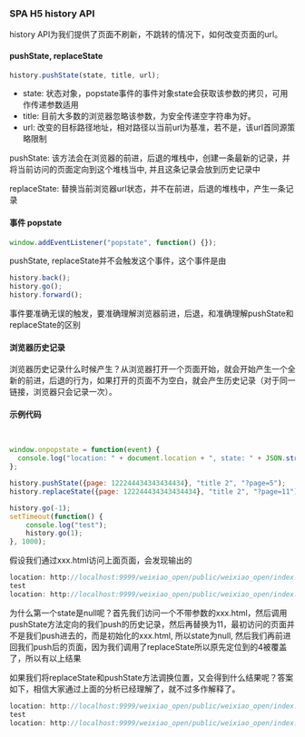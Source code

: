 ### SPA H5 history API

history API为我们提供了页面不刷新，不跳转的情况下，如何改变页面的url。

#### pushState, replaceState

```javascript
history.pushState(state, title, url);
```

* state: 状态对象，popstate事件的事件对象state会获取该参数的拷贝，可用作传递参数适用
* title: 目前大多数的浏览器忽略该参数，为安全传递空字符串为好。
* url: 改变的目标路径地址，相对路径以当前url为基准，若不是，该url首同源策略限制

pushState: 该方法会在浏览器的前进，后退的堆栈中，创建一条最新的记录，并将当前访问的页面定向到这个堆栈当中, 并且这条记录会放到历史记录中

replaceState: 替换当前浏览器url状态，并不在前进，后退的堆栈中，产生一条记录

#### 事件 popstate	

```javascript
window.addEventListener("popstate", function() {});
```

pushState, replaceState并不会触发这个事件，这个事件是由

```javascript
history.back();
history.go();
history.forward();
```

事件要准确无误的触发，要准确理解浏览器前进，后退，和准确理解pushState和replaceState的区别

#### 浏览器历史记录	 

浏览器历史记录什么时候产生？从浏览器打开一个页面开始，就会开始产生一个全新的前进，后退的行为，如果打开的页面不为空白，就会产生历史记录（对于同一链接，浏览器只会记录一次）。

#### 示例代码

```javascript


window.onpopstate = function(event) {
  console.log("location: " + document.location + ", state: " + JSON.stringify(event.state));
};

history.pushState({page: 122244434343434434}, "title 2", "?page=5");
history.replaceState({page: 122244434343434434}, "title 2", "?page=11");

history.go(-1);
setTimeout(function() {
	console.log("test");
	history.go(1);
}, 1000);

```

假设我们通过xxx.html访问上面页面，会发现输出的

```javascript
location: http://localhost:9999/weixiao_open/public/weixiao_open/index.html, state: null
test
location: http://localhost:9999/weixiao_open/public/weixiao_open/index.html?page=11, state: {"page":122244434343434430}
```

为什么第一个state是null呢？首先我们访问一个不带参数的xxx.html，然后调用pushState方法定向的我们push的历史记录，然后再替换为11，最初访问的页面并不是我们push进去的，而是初始化的xxx.html,  所以state为null, 然后我们再前进回我们push后的页面，因为我们调用了replaceState所以原先定位到的4被覆盖了，所以有以上结果

如果我们将replaceState和pushState方法调换位置，又会得到什么结果呢？答案如下，相信大家通过上面的分析已经理解了，就不过多作解释了。

```javascript
location: http://localhost:9999/weixiao_open/public/weixiao_open/index.html?page=11, state: {"page":122244434343434430}
test
location: http://localhost:9999/weixiao_open/public/weixiao_open/index.html?page=5, state: {"page":122244434343434430}
```

